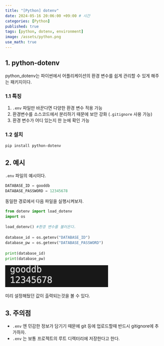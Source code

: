 ```yaml
---
title: "[Python] dotenv"
date: 2024-05-16 20:06:00 +09:00 # 시간
categories: [Python]
published: true
tags: [python, dotenv, environment]
image: /assets/python.png
use_math: true
---
```

## 1. python-dotenv

python_dotenv는 파이썬에서 어플리케이션의 환경 변수를 쉽게 관리할 수 있게 해주는 패키지이다.

### 1.1 특징

1. `.env` 파일만 바꾼다면 다양한 환경 변수 적용 가능
2. 환경변수를 소스코드에서 분리하기 때문에 보안 강화 (`.gitignore` 사용 가능)
3. 환경 변수가 어디 있는지 한 눈에 확인 가능

### 1.2 설치

```bash
pip install python-dotenv
```

## 2. 예시

`.env` 파일의 예시이다.

```python
DATABASE_ID = gooddb
DATABASE_PASSWORD = 12345678
```

동일한 경로에서 다음 파일을 실행시켜보자.

```python
from dotenv import load_dotenv
import os

load_dotenv() #환경 변수를 불러온다.

database_id = os.getenv("DATABASE_ID")
database_pw = os.getenv("DATABASE_PASSWORD")

print(database_id)
print(database_pw)
```

![](/assets/dotenv1.png)

미리 설정해뒀던 값이 출력되는것을 볼 수 있다.

## 3. 주의점

- `.env` 엔 민감한 정보가 담기기 때문에 git 등에 업로드할때 반드시 gitignore에 추가하자.
- `.env` 는 보통 프로젝트의 루트 디렉터리에 저장한다고 한다.